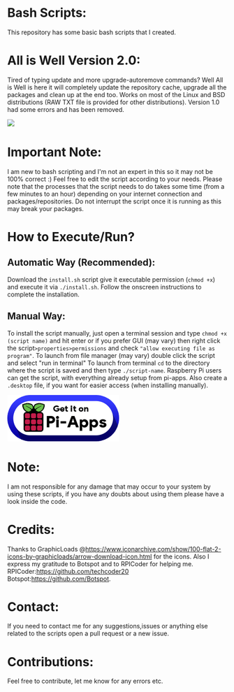 # Bash Scripts:
This repository has some basic bash scripts that I created.

# All is Well Version 2.0:
Tired of typing update and more upgrade-autoremove commands? Well All is Well is here it will completely update the repository cache, upgrade all the packages and clean up at the end too. Works on most of the Linux and BSD distributions (RAW TXT file is provided for other distributions). Version 1.0 had some errors and has been removed. 
 
![](https://github.com/spectrumgamer75/Bash-Scripts/blob/master/ALL%20IS%20WELL%20(V2.0)/Banner.png)


# Important Note:
I am new to bash scripting and I'm not an expert in this so it may not be 100% correct :)
Feel free to edit the script according to your needs. Please note that the processes that the script needs to do takes some time (from a few minutes to an hour) depending on your internet connection and packages/repositories. Do not interrupt the script once it is running as this may break your packages. 

# How to Execute/Run?
## Automatic Way (Recommended):
Download the `install.sh` script give it executable permission (`chmod +x`) and execute it via `./install.sh`. Follow the onscreen instructions to complete the installation.


## Manual Way:
To install the script manually, just open a terminal session and type `chmod +x (script name)` and hit enter or if you prefer GUI (may vary) then right click the script`>properties>permissions` and check `"allow executing file as program"`. To launch from file manager (may vary) double click the script and select "run in terminal"
To launch from terminal `cd` to the directory where the script is saved and then type `./script-name`. Raspberry Pi users can get the script, with everything already setup from pi-apps. Also create a `.desktop` file, if you want for easier access (when installing manually).


[![badge](https://github.com/Botspot/pi-apps/blob/master/icons/badge.png?raw=true)](https://github.com/Botspot/pi-apps)

# Note:
I am not responsible for any damage that may occur to your system by using these scripts, if you have any doubts about using them please have a look inside the code.

# Credits:
Thanks to GraphicLoads @https://www.iconarchive.com/show/100-flat-2-icons-by-graphicloads/arrow-download-icon.html for the icons. 
Also I express my gratitude to Botspot and to RPICoder for helping me. RPICoder:https://github.com/techcoder20 Botspot:https://github.com/Botspot.

# Contact:
If you need to contact me for any suggestions,issues or anything else related to the scripts open a pull request or a new issue.

# Contributions:
Feel free to contribute, let me know for any errors etc.


